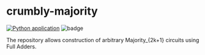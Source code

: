 # crumbly-majority

[![Python application](https://github.com/debjyoti0891/crumbly-majority/actions/workflows/python-app.yml/badge.svg?branch=master)](https://github.com/debjyoti0891/crumbly-majority/actions/workflows/python-app.yml) ![badge](https://img.shields.io/endpoint?url=https://gist.githubusercontent.com/debjyoti0891/9a1ad1634bdd899b73fd5c9463d428ca/raw/md_coverage.json)

The repository allows construction of arbitrary Majority_{2k+1} circuits using Full Adders. 
